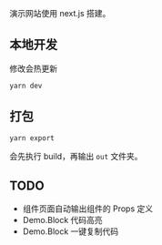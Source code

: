 演示网站使用 next.js 搭建。

## 本地开发

修改会热更新

```bash
yarn dev
```

## 打包

```bash
yarn export
```

会先执行 build，再输出 `out` 文件夹。

## TODO

- 组件页面自动输出组件的 Props 定义
- Demo.Block 代码高亮
- Demo.Block 一键复制代码
